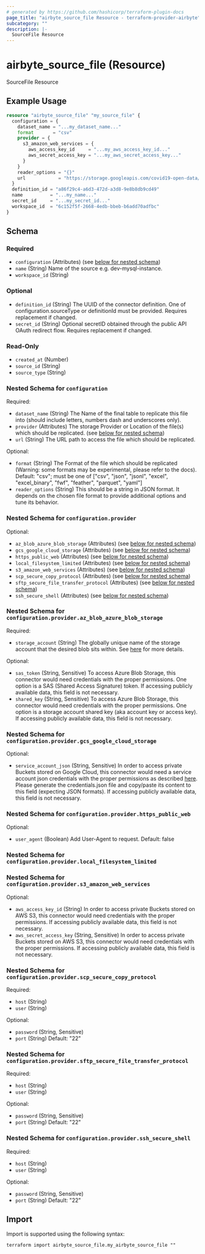 ```yaml
---
# generated by https://github.com/hashicorp/terraform-plugin-docs
page_title: "airbyte_source_file Resource - terraform-provider-airbyte"
subcategory: ""
description: |-
  SourceFile Resource
---
```


# airbyte_source_file (Resource)

SourceFile Resource

## Example Usage

```terraform
resource "airbyte_source_file" "my_source_file" {
  configuration = {
    dataset_name = "...my_dataset_name..."
    format       = "csv"
    provider = {
      s3_amazon_web_services = {
        aws_access_key_id     = "...my_aws_access_key_id..."
        aws_secret_access_key = "...my_aws_secret_access_key..."
      }
    }
    reader_options = "{}"
    url            = "https://storage.googleapis.com/covid19-open-data/v2/latest/epidemiology.csv"
  }
  definition_id = "a86f29c4-a6d3-472d-a3d8-9e8b8db9cd49"
  name          = "...my_name..."
  secret_id     = "...my_secret_id..."
  workspace_id  = "6c152f5f-2668-4edb-bbeb-b6add70adfbc"
}
```

<!-- schema generated by tfplugindocs -->
## Schema

### Required

- `configuration` (Attributes) (see [below for nested schema](#nestedatt--configuration))
- `name` (String) Name of the source e.g. dev-mysql-instance.
- `workspace_id` (String)

### Optional

- `definition_id` (String) The UUID of the connector definition. One of configuration.sourceType or definitionId must be provided. Requires replacement if changed.
- `secret_id` (String) Optional secretID obtained through the public API OAuth redirect flow. Requires replacement if changed.

### Read-Only

- `created_at` (Number)
- `source_id` (String)
- `source_type` (String)

<a id="nestedatt--configuration"></a>
### Nested Schema for `configuration`

Required:

- `dataset_name` (String) The Name of the final table to replicate this file into (should include letters, numbers dash and underscores only).
- `provider` (Attributes) The storage Provider or Location of the file(s) which should be replicated. (see [below for nested schema](#nestedatt--configuration--provider))
- `url` (String) The URL path to access the file which should be replicated.

Optional:

- `format` (String) The Format of the file which should be replicated (Warning: some formats may be experimental, please refer to the docs). Default: "csv"; must be one of ["csv", "json", "jsonl", "excel", "excel_binary", "fwf", "feather", "parquet", "yaml"]
- `reader_options` (String) This should be a string in JSON format. It depends on the chosen file format to provide additional options and tune its behavior.

<a id="nestedatt--configuration--provider"></a>
### Nested Schema for `configuration.provider`

Optional:

- `az_blob_azure_blob_storage` (Attributes) (see [below for nested schema](#nestedatt--configuration--provider--az_blob_azure_blob_storage))
- `gcs_google_cloud_storage` (Attributes) (see [below for nested schema](#nestedatt--configuration--provider--gcs_google_cloud_storage))
- `https_public_web` (Attributes) (see [below for nested schema](#nestedatt--configuration--provider--https_public_web))
- `local_filesystem_limited` (Attributes) (see [below for nested schema](#nestedatt--configuration--provider--local_filesystem_limited))
- `s3_amazon_web_services` (Attributes) (see [below for nested schema](#nestedatt--configuration--provider--s3_amazon_web_services))
- `scp_secure_copy_protocol` (Attributes) (see [below for nested schema](#nestedatt--configuration--provider--scp_secure_copy_protocol))
- `sftp_secure_file_transfer_protocol` (Attributes) (see [below for nested schema](#nestedatt--configuration--provider--sftp_secure_file_transfer_protocol))
- `ssh_secure_shell` (Attributes) (see [below for nested schema](#nestedatt--configuration--provider--ssh_secure_shell))

<a id="nestedatt--configuration--provider--az_blob_azure_blob_storage"></a>
### Nested Schema for `configuration.provider.az_blob_azure_blob_storage`

Required:

- `storage_account` (String) The globally unique name of the storage account that the desired blob sits within. See <a href="https://docs.microsoft.com/en-us/azure/storage/common/storage-account-overview" target="_blank">here</a> for more details.

Optional:

- `sas_token` (String, Sensitive) To access Azure Blob Storage, this connector would need credentials with the proper permissions. One option is a SAS (Shared Access Signature) token. If accessing publicly available data, this field is not necessary.
- `shared_key` (String, Sensitive) To access Azure Blob Storage, this connector would need credentials with the proper permissions. One option is a storage account shared key (aka account key or access key). If accessing publicly available data, this field is not necessary.


<a id="nestedatt--configuration--provider--gcs_google_cloud_storage"></a>
### Nested Schema for `configuration.provider.gcs_google_cloud_storage`

Optional:

- `service_account_json` (String, Sensitive) In order to access private Buckets stored on Google Cloud, this connector would need a service account json credentials with the proper permissions as described <a href="https://cloud.google.com/iam/docs/service-accounts" target="_blank">here</a>. Please generate the credentials.json file and copy/paste its content to this field (expecting JSON formats). If accessing publicly available data, this field is not necessary.


<a id="nestedatt--configuration--provider--https_public_web"></a>
### Nested Schema for `configuration.provider.https_public_web`

Optional:

- `user_agent` (Boolean) Add User-Agent to request. Default: false


<a id="nestedatt--configuration--provider--local_filesystem_limited"></a>
### Nested Schema for `configuration.provider.local_filesystem_limited`


<a id="nestedatt--configuration--provider--s3_amazon_web_services"></a>
### Nested Schema for `configuration.provider.s3_amazon_web_services`

Optional:

- `aws_access_key_id` (String) In order to access private Buckets stored on AWS S3, this connector would need credentials with the proper permissions. If accessing publicly available data, this field is not necessary.
- `aws_secret_access_key` (String, Sensitive) In order to access private Buckets stored on AWS S3, this connector would need credentials with the proper permissions. If accessing publicly available data, this field is not necessary.


<a id="nestedatt--configuration--provider--scp_secure_copy_protocol"></a>
### Nested Schema for `configuration.provider.scp_secure_copy_protocol`

Required:

- `host` (String)
- `user` (String)

Optional:

- `password` (String, Sensitive)
- `port` (String) Default: "22"


<a id="nestedatt--configuration--provider--sftp_secure_file_transfer_protocol"></a>
### Nested Schema for `configuration.provider.sftp_secure_file_transfer_protocol`

Required:

- `host` (String)
- `user` (String)

Optional:

- `password` (String, Sensitive)
- `port` (String) Default: "22"


<a id="nestedatt--configuration--provider--ssh_secure_shell"></a>
### Nested Schema for `configuration.provider.ssh_secure_shell`

Required:

- `host` (String)
- `user` (String)

Optional:

- `password` (String, Sensitive)
- `port` (String) Default: "22"

## Import

Import is supported using the following syntax:

```shell
terraform import airbyte_source_file.my_airbyte_source_file ""
```
